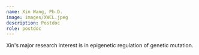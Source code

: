 ```yaml
---
name: Xin Wang, Ph.D.
image: images/XWCL.jpeg
description: Postdoc
role: postdoc
---
```

Xin's major research interest is in epigenetic regulation of genetic mutation.
